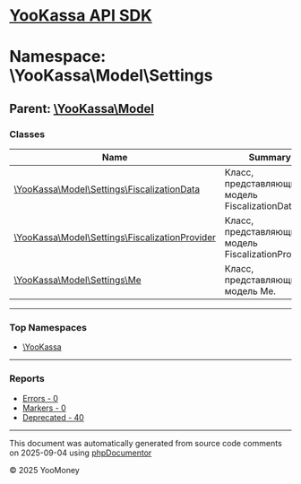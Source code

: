 # [YooKassa API SDK](../home.md)

# Namespace: \YooKassa\Model\Settings

## Parent: [\YooKassa\Model](../namespaces/yookassa-model.md)

### Classes

| Name | Summary |
| ---- | ------- |
| [\YooKassa\Model\Settings\FiscalizationData](../classes/YooKassa-Model-Settings-FiscalizationData.md) | Класс, представляющий модель FiscalizationData. |
| [\YooKassa\Model\Settings\FiscalizationProvider](../classes/YooKassa-Model-Settings-FiscalizationProvider.md) | Класс, представляющий модель FiscalizationProvider. |
| [\YooKassa\Model\Settings\Me](../classes/YooKassa-Model-Settings-Me.md) | Класс, представляющий модель Me. |

---

### Top Namespaces

* [\YooKassa](../namespaces/yookassa.md)

---

### Reports
* [Errors - 0](../reports/errors.md)
* [Markers - 0](../reports/markers.md)
* [Deprecated - 40](../reports/deprecated.md)

---

This document was automatically generated from source code comments on 2025-09-04 using [phpDocumentor](http://www.phpdoc.org/)

&copy; 2025 YooMoney